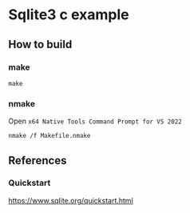 # Sqlite3 c example #

## How to build ##

### make ###

``` shell
make
```

### nmake ###

Open `x64 Native Tools Command Prompt for VS 2022`

``` shell
nmake /f Makefile.nmake
```


## References ##

### Quickstart ###

<https://www.sqlite.org/quickstart.html>
